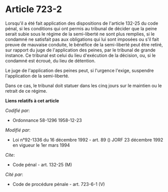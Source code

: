 # Article 723-2

Lorsqu'il a été fait application des dispositions de l'article 132-25 du code pénal, si les conditions qui ont permis au
tribunal de décider que la peine serait subie sous le régime de la semi-liberté ne sont plus remplies, si le condamné ne
satisfait pas aux obligations qui lui sont imposées ou s'il fait preuve de mauvaise conduite, le bénéfice de la semi-liberté
peut être retiré, sur rapport du juge de l'application des peines, par le tribunal de grande instance. Ce tribunal est celui
du lieu d'exécution de la décision, ou, si le condamné est écroué, du lieu de détention.

Le juge de l'application des peines peut, si l'urgence l'exige, suspendre l'application de la semi-liberté.

Dans ce cas, le tribunal doit statuer dans les cinq jours sur le maintien ou le retrait de ce régime.

**Liens relatifs à cet article**

_Codifié par_:

  - Ordonnance 58-1296 1958-12-23

_Modifié par_:

  - Loi n°92-1336 du 16 décembre 1992 - art. 89 () JORF 23 décembre 1992 en vigueur le 1er mars 1994

_Cite_:

  - Code pénal - art. 132-25 (M)

_Cité par_:

  - Code de procédure pénale - art. 723-6-1 (V)
